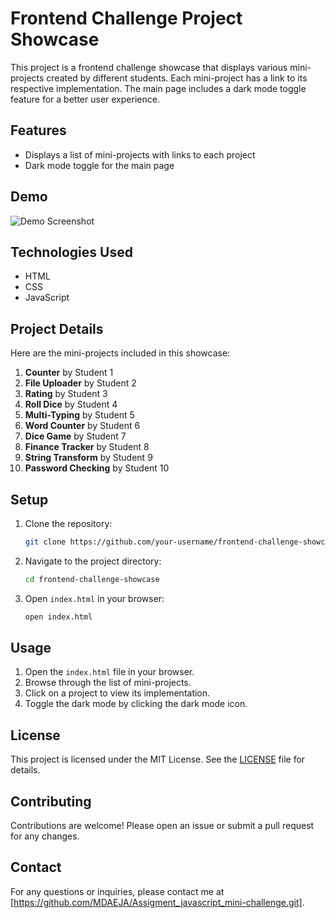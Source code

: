 # Frontend Challenge Project Showcase

This project is a frontend challenge showcase that displays various mini-projects created by different students. Each mini-project has a link to its respective implementation. The main page includes a dark mode toggle feature for a better user experience.

## Features

- Displays a list of mini-projects with links to each project
- Dark mode toggle for the main page


## Demo

![Demo Screenshot](screenshot.png)

## Technologies Used

- HTML
- CSS
- JavaScript

## Project Details

Here are the mini-projects included in this showcase:

1. **Counter** by Student 1
2. **File Uploader** by Student 2
3. **Rating** by Student 3
4. **Roll Dice** by Student 4
5. **Multi-Typing** by Student 5
6. **Word Counter** by Student 6
7. **Dice Game** by Student 7
8. **Finance Tracker** by Student 8
9. **String Transform** by Student 9
10. **Password Checking** by Student 10

## Setup

1. Clone the repository:

    ```bash
    git clone https://github.com/your-username/frontend-challenge-showcase.git
    ```

2. Navigate to the project directory:

    ```bash
    cd frontend-challenge-showcase
    ```

3. Open `index.html` in your browser:

    ```bash
    open index.html
    ```

## Usage

1. Open the `index.html` file in your browser.
2. Browse through the list of mini-projects.
3. Click on a project to view its implementation.
4. Toggle the dark mode by clicking the dark mode icon.

## License

This project is licensed under the MIT License. See the [LICENSE](LICENSE) file for details.

## Contributing

Contributions are welcome! Please open an issue or submit a pull request for any changes.

## Contact

For any questions or inquiries, please contact me at [https://github.com/MDAEJA/Assigment_javascript_mini-challenge.git].
